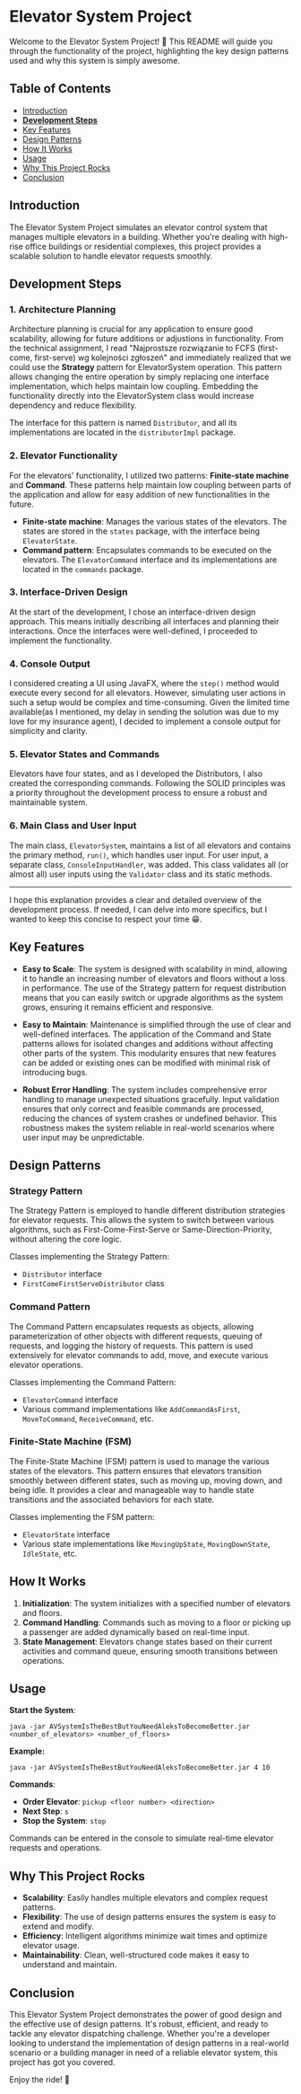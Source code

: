 # Elevator System Project

Welcome to the Elevator System Project! 🚀 This README will guide you through the functionality of the project, highlighting the key design patterns used and why this system is simply awesome.

## Table of Contents
- [Introduction](#introduction)
- [**Development Steps**](#development-steps)
- [Key Features](#key-features)
- [Design Patterns](#design-patterns)
- [How It Works](#how-it-works)
- [Usage](#usage)
- [Why This Project Rocks](#why-this-project-rocks)
- [Conclusion](#conclusion)

## Introduction

The Elevator System Project simulates an elevator control system that manages multiple elevators in a building. Whether you're dealing with high-rise office buildings or residential complexes, this project provides a scalable solution to handle elevator requests smoothly.

## Development Steps

### 1. Architecture Planning

Architecture planning is crucial for any application to ensure good scalability, allowing for future additions or adjustions in functionality. From the technical assignment, I read "Najprostsze rozwiązanie to FCFS (first-come, first-serve) wg kolejności zgłoszeń" and immediately realized that we could use the **Strategy** pattern for ElevatorSystem operation. This pattern allows changing the entire operation by simply replacing one interface implementation, which helps maintain low coupling. Embedding the functionality directly into the ElevatorSystem class would increase dependency and reduce flexibility. 

The interface for this pattern is named `Distributor`, and all its implementations are located in the `distributorImpl` package.

### 2. Elevator Functionality

For the elevators' functionality, I utilized two patterns: **Finite-state machine** and **Command**. These patterns help maintain low coupling between parts of the application and allow for easy addition of new functionalities in the future.

- **Finite-state machine**: Manages the various states of the elevators. The states are stored in the `states` package, with the interface being `ElevatorState`.
- **Command pattern**: Encapsulates commands to be executed on the elevators. The `ElevatorCommand` interface and its implementations are located in the `commands` package.

### 3. Interface-Driven Design

At the start of the development, I chose an interface-driven design approach. This means initially describing all interfaces and planning their interactions. Once the interfaces were well-defined, I proceeded to implement the functionality.

### 4. Console Output

I considered creating a UI using JavaFX, where the `step()` method would execute every second for all elevators. However, simulating user actions in such a setup would be complex and time-consuming. Given the limited time available(as I mentioned, my delay in sending the solution was due to my love for my insurance agent), I decided to implement a console output for simplicity and clarity.

### 5. Elevator States and Commands

Elevators have four states, and as I developed the Distributors, I also created the corresponding commands. Following the SOLID principles was a priority throughout the development process to ensure a robust and maintainable system.

### 6. Main Class and User Input

The main class, `ElevatorSystem`, maintains a list of all elevators and contains the primary method, `run()`, which handles user input. For user input, a separate class, `ConsoleInputHandler`, was added. This class validates all (or almost all) user inputs using the `Validator` class and its static methods.

---

I hope this explanation provides a clear and detailed overview of the development process. If needed, I can delve into more specifics, but I wanted to keep this concise to respect your time 😁.


## Key Features

- **Easy to Scale**: The system is designed with scalability in mind, allowing it to handle an increasing number of elevators and floors without a loss in performance. The use of the Strategy pattern for request distribution means that you can easily switch or upgrade algorithms as the system grows, ensuring it remains efficient and responsive.

- **Easy to Maintain**: Maintenance is simplified through the use of clear and well-defined interfaces. The application of the Command and State patterns allows for isolated changes and additions without affecting other parts of the system. This modularity ensures that new features can be added or existing ones can be modified with minimal risk of introducing bugs.

- **Robust Error Handling**: The system includes comprehensive error handling to manage unexpected situations gracefully. Input validation ensures that only correct and feasible commands are processed, reducing the chances of system crashes or undefined behavior. This robustness makes the system reliable in real-world scenarios where user input may be unpredictable.


## Design Patterns

### Strategy Pattern

The Strategy Pattern is employed to handle different distribution strategies for elevator requests. This allows the system to switch between various algorithms, such as First-Come-First-Serve or Same-Direction-Priority, without altering the core logic.

Classes implementing the Strategy Pattern:
- `Distributor` interface
- `FirstComeFirstServeDistributor` class

### Command Pattern

The Command Pattern encapsulates requests as objects, allowing parameterization of other objects with different requests, queuing of requests, and logging the history of requests. This pattern is used extensively for elevator commands to add, move, and execute various elevator operations.

Classes implementing the Command Pattern:
- `ElevatorCommand` interface
- Various command implementations like `AddCommandAsFirst`, `MoveToCommand`, `ReceiveCommand`, etc.

### Finite-State Machine (FSM)

The Finite-State Machine (FSM) pattern is used to manage the various states of the elevators. This pattern ensures that elevators transition smoothly between different states, such as moving up, moving down, and being idle. It provides a clear and manageable way to handle state transitions and the associated behaviors for each state.

Classes implementing the FSM pattern:
- `ElevatorState` interface
- Various state implementations like `MovingUpState`, `MovingDownState`, `IdleState`, etc.

## How It Works
1. **Initialization**: The system initializes with a specified number of elevators and floors.
2. **Command Handling**: Commands such as moving to a floor or picking up a passenger are added dynamically based on real-time input.
3. **State Management**: Elevators change states based on their current activities and command queue, ensuring smooth transitions between operations.

## Usage

**Start the System**:
```
java -jar AVSystemIsTheBestButYouNeedAleksToBecomeBetter.jar <number_of_elevators> <number_of_floors>
```

**Example:**
```
java -jar AVSystemIsTheBestButYouNeedAleksToBecomeBetter.jar 4 10
```

**Commands**:
- **Order Elevator**: `pickup <floor number> <direction>`
- **Next Step**: `s`
- **Stop the System**: `stop`

Commands can be entered in the console to simulate real-time elevator requests and operations.

## Why This Project Rocks
- **Scalability**: Easily handles multiple elevators and complex request patterns.
- **Flexibility**: The use of design patterns ensures the system is easy to extend and modify.
- **Efficiency**: Intelligent algorithms minimize wait times and optimize elevator usage.
- **Maintainability**: Clean, well-structured code makes it easy to understand and maintain.

## Conclusion

This Elevator System Project demonstrates the power of good design and the effective use of design patterns. It's robust, efficient, and ready to tackle any elevator dispatching challenge. Whether you're a developer looking to understand the implementation of design patterns in a real-world scenario or a building manager in need of a reliable elevator system, this project has got you covered.

Enjoy the ride! 🎉


